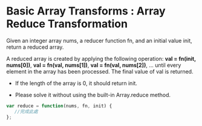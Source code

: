# Basic Array Transforms : Array Reduce Transformation

Given an integer array nums, a reducer function fn, and an initial value init, return a reduced array.<br>

A reduced array is created by applying the following operation: **val = fn(init, nums[0])**, **val = fn(val, nums[1])**, **val = fn(val, nums[2])**, ... until every element in the array has been processed. The final value of val is returned.

- If the length of the array is 0, it should return init.

- Please solve it without using the built-in Array.reduce method.

```javascript
var reduce = function(nums, fn, init) {
   //完成此處
};
```